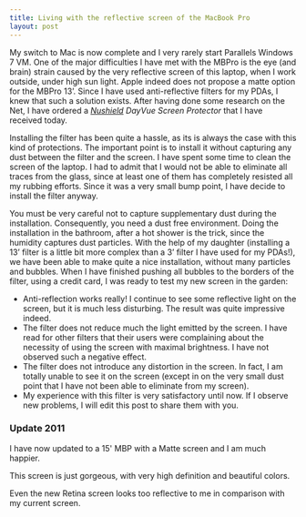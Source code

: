 ```yaml
---
title: Living with the reflective screen of the MacBook Pro
layout: post
---
```

My switch to Mac is now complete and I very rarely start Parallels Windows 7 VM. One of the major difficulties I have met with the MBPro is the eye (and brain) strain caused by the very reflective screen of this laptop, when I work outside, under high sun light. Apple indeed does not propose a matte option for the MBPro 13’. Since I have used anti-reflective filters for my PDAs, I knew that such a solution exists. After having done some research on the Net, I have ordered a *[Nushield][1] DayVue Screen Protector* that I have received today.  

Installing the filter has been quite a hassle, as its is always the case with this kind of protections. The important point is to install it without capturing any dust between the filter and the screen. I have spent some time to clean the screen of the laptop. I had to admit that I would not be able to eliminate all traces from the glass, since at least one of them has completely resisted all my rubbing efforts. Since it was a very small bump point, I have decide to install the filter anyway. 

You must be very careful not to capture supplementary dust during the installation. Consequently, you need a dust free environment. Doing the installation in the bathroom, after a hot shower is the trick, since the humidity captures dust particles. With the help of my daughter (installing a 13’ filter is a little bit more complex than a 3’ filter I have used for my PDAs!), we have been able to make quite a nice installation, without many particles and bubbles. When I have finished pushing all bubbles to the borders of the filter, using a credit card, I was ready to test my new screen in the garden:  

*   Anti-reflection works really! I continue to see some reflective light on the screen, but it is much less disturbing. The result was quite impressive indeed.
*   The filter does not reduce much the light emitted by the screen. I have read for other filters that their users were complaining about the necessity of using the screen with maximal brightness. I have not observed such a negative effect.
*   The filter does not introduce any distortion in the screen. In fact, I am totally unable to see it on the screen (except in on the very small dust point that I have not been able to eliminate from my screen).
*   My experience with this filter is very satisfactory until now. If I observe new problems, I will edit this post to share them with you.

### Update 2011
I have now updated to a 15' MBP with a Matte screen and I am much happier. 

This screen is just gorgeous, with  very high definition and beautiful colors.

Even the new Retina screen looks too reflective to me in comparison with my current screen.

 
[1]: http://www.nushield.com/  